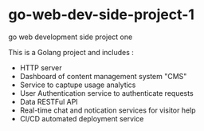 # go-web-dev-side-project-1
go web development side project one

This is a Golang project and includes :

- HTTP server
- Dashboard of content management system "CMS"
- Service to captupe usage analytics
- User Authentication service to authenticate requests 
- Data RESTFul API 
- Real-time chat and notication services for visitor help 
- CI/CD automated deployment service
